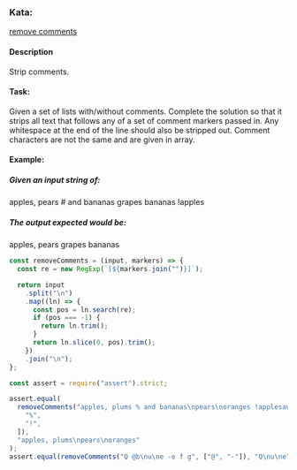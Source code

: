### Kata:

[remove comments](https://www.codewars.com/kata/51c8e37cee245da6b40000bd/train/javascript)

#### Description

Strip comments.

#### Task:

Given a set of lists with/without comments. Complete the solution so that it strips all text that follows any of a set of comment markers passed in. Any whitespace at the end of the line should also be stripped out. Comment characters are not the same and are given in array.

#### Example:

##### Given an input string of:

apples, pears # and bananas
grapes
bananas !apples

##### The output expected would be:

apples, pears
grapes
bananas

```javascript
const removeComments = (input, markers) => {
  const re = new RegExp(`[${markers.join("")}]`);

  return input
    .split("\n")
    .map((ln) => {
      const pos = ln.search(re);
      if (pos === -1) {
        return ln.trim();
      }
      return ln.slice(0, pos).trim();
    })
    .join("\n");
};

const assert = require("assert").strict;

assert.equal(
  removeComments("apples, plums % and bananas\npears\noranges !applesauce", [
    "%",
    "!",
  ]),
  "apples, plums\npears\noranges"
);
assert.equal(removeComments("Q @b\nu\ne -e f g", ["@", "-"]), "Q\nu\ne");
```
